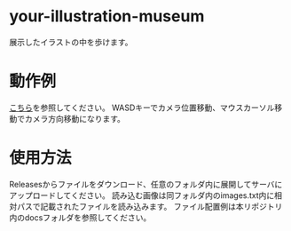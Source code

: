 # your-illustration-museum
展示したイラストの中を歩けます。

# 動作例
[こちら](https://rutilicus.github.io/your-illustration-museum/)を参照してください。
WASDキーでカメラ位置移動、マウスカーソル移動でカメラ方向移動になります。

# 使用方法
Releasesからファイルをダウンロード、任意のフォルダ内に展開してサーバにアップロードしてください。
読み込む画像は同フォルダ内のimages.txt内に相対パスで記載されたファイルを読み込みます。
ファイル配置例は本リポジトリ内のdocsフォルダを参照してください。
